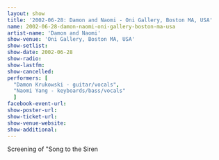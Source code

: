 ```yaml
---
layout: show
title: '2002-06-28: Damon and Naomi - Oni Gallery, Boston MA, USA'
name: 2002-06-28-damon-naomi-oni-gallery-boston-ma-usa
artist-name: 'Damon and Naomi'
show-venue: 'Oni Gallery, Boston MA, USA'
show-setlist: 
show-date: 2002-06-28
show-radio: 
show-lastfm: 
show-cancelled: 
performers: [
  "Damon Krukowski - guitar/vocals",
  "Naomi Yang - keyboards/bass/vocals"
  ]
facebook-event-url: 
show-poster-url: 
show-ticket-url: 
show-venue-website: 
show-additional: 
---
```


Screening of "Song to the Siren